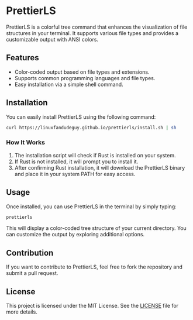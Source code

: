 
# PrettierLS

PrettierLS is a colorful tree command that enhances the visualization of file structures in your terminal. It supports various file types and provides a customizable output with ANSI colors.

## Features

- Color-coded output based on file types and extensions.
- Supports common programming languages and file types.
- Easy installation via a simple shell command.

## Installation

You can easily install PrettierLS using the following command:

```bash
curl https://linuxfandudeguy.github.io/prettierls/install.sh | sh
```

### How It Works

1. The installation script will check if Rust is installed on your system.
2. If Rust is not installed, it will prompt you to install it.
3. After confirming Rust installation, it will download the PrettierLS binary and place it in your system PATH for easy access.

## Usage

Once installed, you can use PrettierLS in the terminal by simply typing:

```bash
prettierls
```

This will display a color-coded tree structure of your current directory. You can customize the output by exploring additional options.

## Contribution

If you want to contribute to PrettierLS, feel free to fork the repository and submit a pull request. 

## License

This project is licensed under the MIT License. See the [LICENSE](LICENSE) file for more details.

